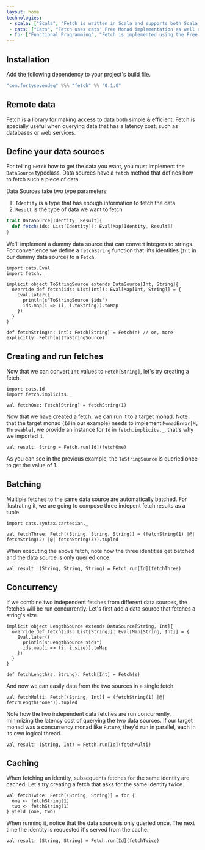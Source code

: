 ```yaml
---
layout: home
technologies:
 - scala: ["Scala", "Fetch is written in Scala and supports both Scala (JVM) and Scala.js (JavaScript environments)"]
 - cats: ["Cats", "Fetch uses cats' Free Monad implementation as well as some of its data types."]
 - fp: ["Functional Programming", "Fetch is implemented using the Free Monad and Interpreter pattern."]
---
```


## Installation

Add the following dependency to your project's build file.

```scala
"com.fortysevendeg" %%% "fetch" %% "0.1.0"
```

## Remote data

Fetch is a library for making access to data both simple & efficient. Fetch is specially useful when querying data that
has a latency cost, such as databases or web services.

## Define your data sources

For telling `Fetch` how to get the data you want, you must implement the `DataSource` typeclass. Data sources have a `fetch` method that
defines how to fetch such a piece of data.

Data Sources take two type parameters:

<ol>
<li><code>Identity</code> is a type that has enough information to fetch the data</li>
<li><code>Result</code> is the type of data we want to fetch</li>
</ol>

```scala
trait DataSource[Identity, Result]{
  def fetch(ids: List[Identity]): Eval[Map[Identity, Result]]
}
```

We'll implement a dummy data source that can convert integers to strings. For convenience we define a `fetchString` function that lifts identities (`Int` in our dummy data source) to a `Fetch`. 

```tut:silent
import cats.Eval
import fetch._

implicit object ToStringSource extends DataSource[Int, String]{
  override def fetch(ids: List[Int]): Eval[Map[Int, String]] = {
    Eval.later({
      println(s"ToStringSource $ids")
      ids.map(i => (i, i.toString)).toMap
    })
  }
}

def fetchString(n: Int): Fetch[String] = Fetch(n) // or, more explicitly: Fetch(n)(ToStringSource)
```

## Creating and run fetches

Now that we can convert `Int` values to `Fetch[String]`, let's try creating a fetch.

```tut:silent
import cats.Id
import fetch.implicits._

val fetchOne: Fetch[String] = fetchString(1)
```

Now that we have created a fetch, we can run it to a target monad. Note that the target monad (`Id` in our example) needs to implement `MonadError[M, Throwable]`, we provide an instance for `Id` in `fetch.implicits._`, that's why we imported it.

```tut:book
val result: String = Fetch.run[Id](fetchOne)
```

As you can see in the previous example, the `ToStringSource` is queried once to get the value of 1.

## Batching

Multiple fetches to the same data source are automatically batched. For ilustrating it, we are going to compose three indepent fetch results as a tuple.

```tut:silent
import cats.syntax.cartesian._

val fetchThree: Fetch[(String, String, String)] = (fetchString(1) |@| fetchString(2) |@| fetchString(3)).tupled
```

When executing the above fetch, note how the three identities get batched and the data source is only queried once.

```tut:book
val result: (String, String, String) = Fetch.run[Id](fetchThree)
```

## Concurrency

If we combine two independent fetches from different data sources, the fetches will be run concurrently. Let's first add a data source that fetches a string's size.

```tut:silent
implicit object LengthSource extends DataSource[String, Int]{
  override def fetch(ids: List[String]): Eval[Map[String, Int]] = {
    Eval.later({
      println(s"LengthSource $ids")
      ids.map(i => (i, i.size)).toMap
    })
  }
}

def fetchLength(s: String): Fetch[Int] = Fetch(s)
```

And now we can easily data from the two sources in a single fetch. 

```tut:silent
val fetchMulti: Fetch[(String, Int)] = (fetchString(1) |@| fetchLength("one")).tupled
```

Note how the two independent data fetches are run concurrently, minimizing the latency cost of querying the two data sources. If our target monad was a concurrency monad like `Future`, they'd run in parallel, each in its own logical thread.

```tut:book
val result: (String, Int) = Fetch.run[Id](fetchMulti)
```

## Caching

When fetching an identity, subsequents fetches for the same identity are cached. Let's try creating a fetch that asks for the same identity twice.

```tut:silent
val fetchTwice: Fetch[(String, String)] = for {
  one <- fetchString(1)
  two <- fetchString(1)
} yield (one, two)
```

When running it, notice that the data source is only queried once. The next time the identity is requested it's served from the cache.

```tut:book
val result: (String, String) = Fetch.run[Id](fetchTwice)
```

